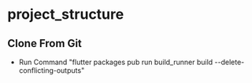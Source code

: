 # project_structure

## Clone From Git
   - Run Command "flutter packages pub run build_runner build --delete-conflicting-outputs"
